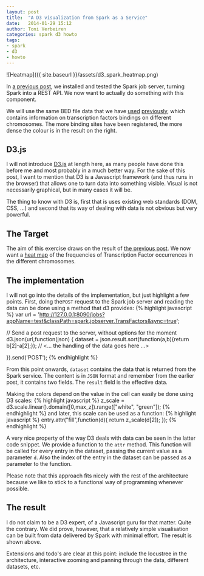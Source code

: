 ```yaml
---
layout: post
title:  "A D3 visualization from Spark as a Service"
date:   2014-01-29 15:12
author: Toni Verbeiren
categories: spark d3 howto
tags:
- spark
- d3
- howto
---
```

![Heatmap]({{ site.baseurl }}/assets/d3_spark_heatmap.png)

In [a previous post](/2014/01/spark-as-a-service), we installed and tested the Spark job server, turning Spark into a REST API. We now want to actually do something with this component.

We will use the same BED file data that we have [used](/2014/01/spark-for-genomic-data) [previously](/2014/01/spark-as-a-service), which contains information on transcription factors bindings on different chromosomes. The more binding sites have been registered, the more dense the colour is in the result on the right.

## D3.js

I will not introduce [D3.js](http://d3js.org/) at length here, as many people have done this before me and most probably in a much better way. For the sake of this post, I want to mention that D3 is a Javascript framework (and thus runs in the browser) that allows one to turn data into something visible. Visual is not necessarily graphical, but in many cases it will be.

The thing to know with D3 is, first that is uses existing web standards (DOM, CSS, ...) and second that its way of dealing with data is not obvious but very powerful.

## The Target
The aim of this exercise draws on the result of [the previous post](/2014/01/spark-as-a-service). We now want a [heat map](http://en.wikipedia.org/wiki/Heat_map) of the frequencies of Transcription Factor occurrences in the different chromosomes.

## The implementation
I will not go into the details of the implementation, but just highlight a few points. First, doing the`POST` request to the Spark job server and reading the data can be done using a method that d3 provides:
{% highlight javascript %}
var url = 'http://127.0.0.1:8090/jobs?appName=test&classPath=spark.jobserver.TransFactors&sync=true';

// Send a post request to the server, without options for the moment
d3.json(url,function(json) {
  dataset = json.result.sort(function(a,b){return b[2]-a[2];});
  // &lt;... the handling of the data goes here ...&gt;

}).send('POST');
{% endhighlight %}

From this point onwards, `dataset` contains the data that is returned from the Spark service. The content is in `JSON` format and remember from the earlier post, it contains two fields. The `result` field is the effective data.

Making the colors depend on the value in the cell can easily be done using D3 scales:
{% highlight javascript %}
z_scale = d3.scale.linear().domain([0,max_z]).range(["white", "green"]);
{% endhighlight %}
and later, this scale can be used as a function:
{% highlight javascript %}
entry.attr("fill",function(d){
  return z_scale(d[2]);
});
{% endhighlight %}

A very nice property of the way D3 deals with data can be seen in the latter code snippet. We provide a function to the `attr` method. This function will be called for every entry in the dataset, passing the current value as a parameter `d`. Also the index of the entry in the dataset can be passed as a parameter to the function.

Please note that this approach fits nicely with the rest of the architecture because we like to stick to a functional way of programming whenever possible.

## The result
I do not claim to be a D3 expert, of a Javascript guru for that matter. Quite the contrary. We did prove, however, that a relatively simple visualisation can be built from data delivered by Spark with minimal effort. The result is shown above.

Extensions and todo's are clear at this point: include the locustree in the architecture, interactive zooming and panning through the data, different datasets, etc.

